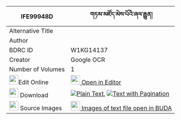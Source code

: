 |IFE99948D|གཏམ་མཛོད་མེས་པོའི་ཞལ་རྒྱུན། 
| --- | --- 
|Alternative Title |
|Author | 
|BDRC ID | W1KG14137
|Creator | Google OCR
|Number of Volumes| 1
|<img width="25" src="https://img.icons8.com/color/25/000000/edit-property.png">Edit Online| [<img width="25" src="https://avatars.githubusercontent.com/u/45091458?s=200&v=4"> Open in Editor](http://editor.openpecha.org/IFE99948D)
|<img width="25" src="https://img.icons8.com/fluent/48/000000/download-2.png"/>  Download | [![](https://img.icons8.com/color/20/000000/txt.png)Plain Text](https://github.com/Openpecha/IFE99948D/releases/download/v1/tam_dzo_mepo_i_shyalgyun_plain_IFE99948D.zip), [![](https://img.icons8.com/color/20/000000/txt.png)Text with Pagination](https://github.com/Openpecha/IFE99948D/releases/download/v1/tam_dzo_mepo_i_shyalgyun_pages_IFE99948D.zip)
|<img width="25" src="https://img.icons8.com/plasticine/100/000000/pictures-folder.png"/>  Source Images | [<img width="25" src="https://library.bdrc.io/icons/BUDA-small.svg"> Images of text file open in BUDA](https://library.bdrc.io/show/bdr:W1KG14137)